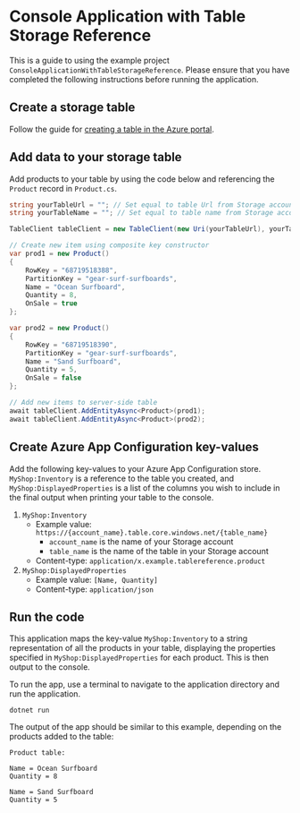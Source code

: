 ﻿# Console Application with Table Storage Reference

This is a guide to using the example project `ConsoleApplicationWithTableStorageReference`. Please ensure that you have completed the following instructions before running the application.

## Create a storage table

Follow the guide for [creating a table in the Azure portal](https://learn.microsoft.com/en-us/azure/storage/tables/table-storage-quickstart-portal).

## Add data to your storage table

Add products to your table by using the code below and referencing the `Product` record in `Product.cs`.

```csharp
string yourTableUrl = ""; // Set equal to table Url from Storage account
string yourTableName = ""; // Set equal to table name from Storage account

TableClient tableClient = new TableClient(new Uri(yourTableUrl), yourTableName, new DefaultAzureCredential());

// Create new item using composite key constructor
var prod1 = new Product()
{
    RowKey = "68719518388",
    PartitionKey = "gear-surf-surfboards",
    Name = "Ocean Surfboard",
    Quantity = 8,
    OnSale = true
};

var prod2 = new Product()
{
    RowKey = "68719518390",
    PartitionKey = "gear-surf-surfboards",
    Name = "Sand Surfboard",
    Quantity = 5,
    OnSale = false
};

// Add new items to server-side table
await tableClient.AddEntityAsync<Product>(prod1);
await tableClient.AddEntityAsync<Product>(prod2);
```

## Create Azure App Configuration key-values

Add the following key-values to your Azure App Configuration store. `MyShop:Inventory` is a reference to the table you created, and `MyShop:DisplayedProperties` is a list of the columns you wish to include in the final output when printing your table to the console.

1. `MyShop:Inventory`
    - Example value: `https://{account_name}.table.core.windows.net/{table_name}` 
        - `account_name` is the name of your Storage account
        - `table_name` is the name of the table in your Storage account
    - Content-type: `application/x.example.tablereference.product`
2. `MyShop:DisplayedProperties`
    - Example value: `[Name, Quantity]`
    - Content-type: `application/json`

## Run the code

This application maps the key-value `MyShop:Inventory` to a string representation of all the products in your table, displaying the properties specified in `MyShop:DisplayedProperties` for each product. This is then output to the console.

To run the app, use a terminal to navigate to the application directory and run the application.

```dotnetcli
dotnet run
```

The output of the app should be similar to this example, depending on the products added to the table:

```output
Product table:

Name = Ocean Surfboard
Quantity = 8

Name = Sand Surfboard
Quantity = 5
```